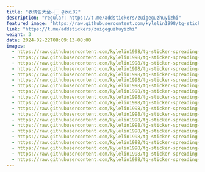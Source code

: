 ```yaml
---
title: "表情包大全👉🏻 @zui82"
description: "regular: https://t.me/addstickers/zuigeguzhuyizhi"
featured_image: "https://raw.githubusercontent.com/kylelin1998/tg-sticker-spreading-worldwide-images/main/img/3cdcfa09-c40d-4ed6-9a67-0ff887b44fec.jpg"
link: "https://t.me/addstickers/zuigeguzhuyizhi"
weight: 3
date: 2024-02-22T08:09:13+08:00
images:
  - https://raw.githubusercontent.com/kylelin1998/tg-sticker-spreading-worldwide-images/main/img/3cdcfa09-c40d-4ed6-9a67-0ff887b44fec.jpg
  - https://raw.githubusercontent.com/kylelin1998/tg-sticker-spreading-worldwide-images/main/img/0e6ecf74-1fa4-43e2-94c1-8a34210b044b.jpg
  - https://raw.githubusercontent.com/kylelin1998/tg-sticker-spreading-worldwide-images/main/img/03d011fd-a299-4596-8b4c-f80f16f92f8f.jpg
  - https://raw.githubusercontent.com/kylelin1998/tg-sticker-spreading-worldwide-images/main/img/208d9dfe-a329-4252-bc79-e380e76be1c2.jpg
  - https://raw.githubusercontent.com/kylelin1998/tg-sticker-spreading-worldwide-images/main/img/3bb5ddab-e1d5-4fb0-a609-522d9ba81a38.jpg
  - https://raw.githubusercontent.com/kylelin1998/tg-sticker-spreading-worldwide-images/main/img/c67eedf1-8cfc-4d0a-b5bb-d70b976f945c.jpg
  - https://raw.githubusercontent.com/kylelin1998/tg-sticker-spreading-worldwide-images/main/img/f3e61a6a-e186-4f0f-b26a-6cd14d946b17.jpg
  - https://raw.githubusercontent.com/kylelin1998/tg-sticker-spreading-worldwide-images/main/img/cbf28622-8629-4bc5-90d9-5f580880595a.jpg
  - https://raw.githubusercontent.com/kylelin1998/tg-sticker-spreading-worldwide-images/main/img/34b32755-c4dd-40f7-beb9-51175922c936.jpg
  - https://raw.githubusercontent.com/kylelin1998/tg-sticker-spreading-worldwide-images/main/img/a64cd7ef-db6d-45bb-9915-cbbdcb685838.jpg
  - https://raw.githubusercontent.com/kylelin1998/tg-sticker-spreading-worldwide-images/main/img/053cf752-5a8a-4f55-9686-4d86b6c791b1.jpg
  - https://raw.githubusercontent.com/kylelin1998/tg-sticker-spreading-worldwide-images/main/img/2b233cd0-009a-42d8-b8b1-11ac38fb81cf.jpg
  - https://raw.githubusercontent.com/kylelin1998/tg-sticker-spreading-worldwide-images/main/img/72787f55-175b-4ee0-bd64-ea5be92467c3.jpg
  - https://raw.githubusercontent.com/kylelin1998/tg-sticker-spreading-worldwide-images/main/img/4ea8a232-b6bf-46de-b4fb-4bc91f901d10.jpg
  - https://raw.githubusercontent.com/kylelin1998/tg-sticker-spreading-worldwide-images/main/img/6fdf64e0-e6c2-4a79-8e63-ff8901046963.jpg
  - https://raw.githubusercontent.com/kylelin1998/tg-sticker-spreading-worldwide-images/main/img/8f150d13-f713-4110-8ad0-bec5c0d5de1e.jpg
  - https://raw.githubusercontent.com/kylelin1998/tg-sticker-spreading-worldwide-images/main/img/4059b716-6af9-47e9-89f2-6628b8605eaa.jpg
  - https://raw.githubusercontent.com/kylelin1998/tg-sticker-spreading-worldwide-images/main/img/8298c368-4755-43d6-a1e4-ae5fd0923c14.jpg
  - https://raw.githubusercontent.com/kylelin1998/tg-sticker-spreading-worldwide-images/main/img/21465062-91b5-4e2c-80ce-22c09df8f6f9.jpg
  - https://raw.githubusercontent.com/kylelin1998/tg-sticker-spreading-worldwide-images/main/img/f49df4fb-44f3-413f-b512-570f07195753.jpg
---
```

